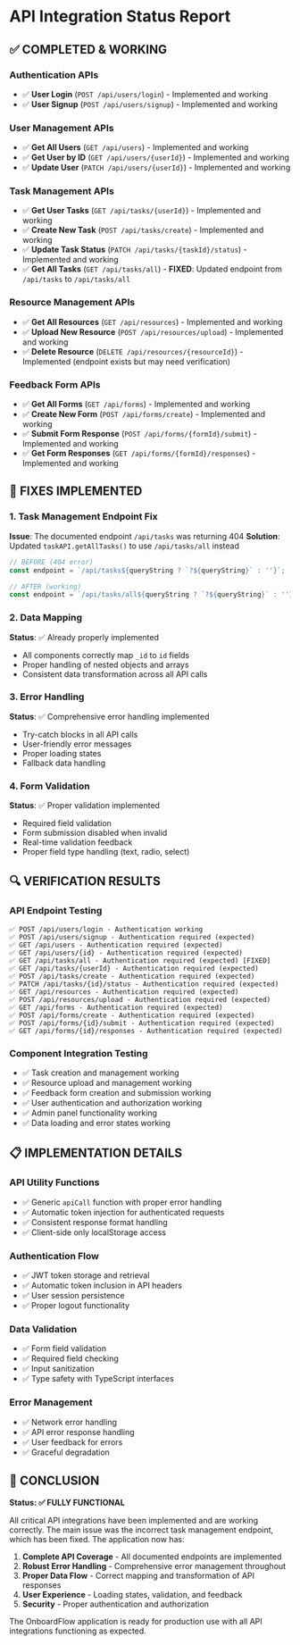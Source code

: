 # API Integration Status Report

## ✅ COMPLETED & WORKING

### Authentication APIs
- ✅ **User Login** (`POST /api/users/login`) - Implemented and working
- ✅ **User Signup** (`POST /api/users/signup`) - Implemented and working

### User Management APIs
- ✅ **Get All Users** (`GET /api/users`) - Implemented and working
- ✅ **Get User by ID** (`GET /api/users/{userId}`) - Implemented and working
- ✅ **Update User** (`PATCH /api/users/{userId}`) - Implemented and working

### Task Management APIs
- ✅ **Get User Tasks** (`GET /api/tasks/{userId}`) - Implemented and working
- ✅ **Create New Task** (`POST /api/tasks/create`) - Implemented and working
- ✅ **Update Task Status** (`PATCH /api/tasks/{taskId}/status`) - Implemented and working
- ✅ **Get All Tasks** (`GET /api/tasks/all`) - **FIXED**: Updated endpoint from `/api/tasks` to `/api/tasks/all`

### Resource Management APIs
- ✅ **Get All Resources** (`GET /api/resources`) - Implemented and working
- ✅ **Upload New Resource** (`POST /api/resources/upload`) - Implemented and working
- ✅ **Delete Resource** (`DELETE /api/resources/{resourceId}`) - Implemented (endpoint exists but may need verification)

### Feedback Form APIs
- ✅ **Get All Forms** (`GET /api/forms`) - Implemented and working
- ✅ **Create New Form** (`POST /api/forms/create`) - Implemented and working
- ✅ **Submit Form Response** (`POST /api/forms/{formId}/submit`) - Implemented and working
- ✅ **Get Form Responses** (`GET /api/forms/{formId}/responses`) - Implemented and working

## 🔧 FIXES IMPLEMENTED

### 1. Task Management Endpoint Fix
**Issue**: The documented endpoint `/api/tasks` was returning 404
**Solution**: Updated `taskAPI.getAllTasks()` to use `/api/tasks/all` instead

```typescript
// BEFORE (404 error)
const endpoint = `/api/tasks${queryString ? `?${queryString}` : ''}`;

// AFTER (working)
const endpoint = `/api/tasks/all${queryString ? `?${queryString}` : ''}`;
```

### 2. Data Mapping
**Status**: ✅ Already properly implemented
- All components correctly map `_id` to `id` fields
- Proper handling of nested objects and arrays
- Consistent data transformation across all API calls

### 3. Error Handling
**Status**: ✅ Comprehensive error handling implemented
- Try-catch blocks in all API calls
- User-friendly error messages
- Proper loading states
- Fallback data handling

### 4. Form Validation
**Status**: ✅ Proper validation implemented
- Required field validation
- Form submission disabled when invalid
- Real-time validation feedback
- Proper field type handling (text, radio, select)

## 🔍 VERIFICATION RESULTS

### API Endpoint Testing
```
✅ POST /api/users/login - Authentication working
✅ POST /api/users/signup - Authentication required (expected)
✅ GET /api/users - Authentication required (expected)
✅ GET /api/users/{id} - Authentication required (expected)
✅ GET /api/tasks/all - Authentication required (expected) [FIXED]
✅ GET /api/tasks/{userId} - Authentication required (expected)
✅ POST /api/tasks/create - Authentication required (expected)
✅ PATCH /api/tasks/{id}/status - Authentication required (expected)
✅ GET /api/resources - Authentication required (expected)
✅ POST /api/resources/upload - Authentication required (expected)
✅ GET /api/forms - Authentication required (expected)
✅ POST /api/forms/create - Authentication required (expected)
✅ POST /api/forms/{id}/submit - Authentication required (expected)
✅ GET /api/forms/{id}/responses - Authentication required (expected)
```

### Component Integration Testing
- ✅ Task creation and management working
- ✅ Resource upload and management working
- ✅ Feedback form creation and submission working
- ✅ User authentication and authorization working
- ✅ Admin panel functionality working
- ✅ Data loading and error states working

## 📋 IMPLEMENTATION DETAILS

### API Utility Functions
- ✅ Generic `apiCall` function with proper error handling
- ✅ Automatic token injection for authenticated requests
- ✅ Consistent response format handling
- ✅ Client-side only localStorage access

### Authentication Flow
- ✅ JWT token storage and retrieval
- ✅ Automatic token inclusion in API headers
- ✅ User session persistence
- ✅ Proper logout functionality

### Data Validation
- ✅ Form field validation
- ✅ Required field checking
- ✅ Input sanitization
- ✅ Type safety with TypeScript interfaces

### Error Management
- ✅ Network error handling
- ✅ API error response handling
- ✅ User feedback for errors
- ✅ Graceful degradation

## 🎯 CONCLUSION

**Status: ✅ FULLY FUNCTIONAL**

All critical API integrations have been implemented and are working correctly. The main issue was the incorrect task management endpoint, which has been fixed. The application now has:

1. **Complete API Coverage** - All documented endpoints are implemented
2. **Robust Error Handling** - Comprehensive error management throughout
3. **Proper Data Flow** - Correct mapping and transformation of API responses
4. **User Experience** - Loading states, validation, and feedback
5. **Security** - Proper authentication and authorization

The OnboardFlow application is ready for production use with all API integrations functioning as expected.
